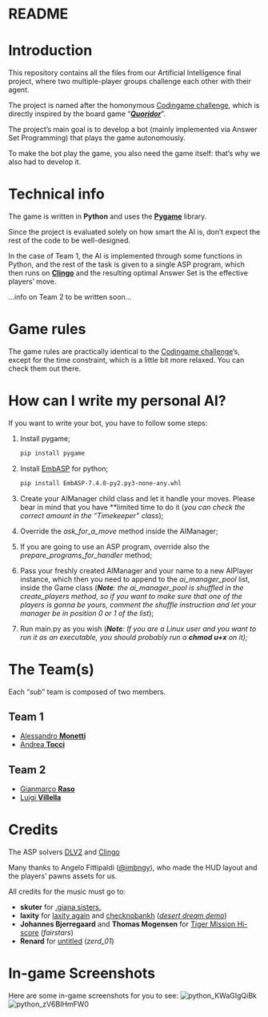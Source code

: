 # README

# Introduction

This repository contains all the files from our Artificial Intelligence final project, where two multiple-player groups challenge each other with their agent.

The project is named after the homonymous [Codingame challenge](https://www.notion.so/Readme-48f58f9165464fe8b9a83cf53fb059a1), which is directly inspired by the board game “*[**Quoridor**](https://it.wikipedia.org/wiki/Quoridor)*”. 

The project’s main goal is to develop a bot (mainly implemented via Answer Set Programming) that plays the game autonomously.

To make the bot play the game, you also need the game itself: that’s why we also had to develop it.

# Technical info

The game is written in **Python** and uses the [**Pygame**](https://www.pygame.org/) library.

Since the project is evaluated solely on how smart the AI is, don’t expect the rest of the code to be well-designed. 

In the case of Team 1, the AI is implemented through some functions in Python, and the rest of the task is given to a single ASP program, which then runs on [**Clingo**](https://potassco.org/clingo/) and the resulting optimal Answer Set is the effective players’ move.

…info on Team 2 to be written soon…

# Game rules

The game rules are practically identical to the [Codingame challenge](https://www.notion.so/Readme-48f58f9165464fe8b9a83cf53fb059a1)’s, except for the time constraint, which is a little bit more relaxed. You can check them out there.

# How can I write my personal AI?

If you want to write your bot, you have to follow some steps:

1. Install pygame;
    
    ```bash
    pip install pygame
    ```
    
2. Install [EmbASP](https://github.com/DeMaCS-UNICAL/EmbASP/releases/download/7.4.0/EmbASP-7.4.0-py2.py3-none-any.whl) for python;
    
    ```bash
    pip install EmbASP-7.4.0-py2.py3-none-any.whl
    ```
    
3. Create your AIManager child class and let it handle your moves. Please bear in mind that you have **limited time to do it (*you can check the correct amount in the “Timekeeper” class*);
4. Override the *ask_for_a_move* method inside the AIManager;
5. If you are going to use an ASP program, override also the *prepare_programs_for_handler* method;
6. Pass your freshly created AIManager and your name to a new AIPlayer instance, which then you need to append to the *ai_manager_pool* list, inside the Game class (***Note**: the ai_manager_pool is shuffled in the create_players method, so if you want to make sure that one of the players is gonna be yours, comment the shuffle instruction and let your manager be in position 0 or 1 of the list*);
7. Run main.py as you wish (***Note**: If you are a Linux user and you want to run it as an executable, you should probably run a **chmod u+x** on it);*

# The Team(s)

Each “*sub*” team is composed of two members.

## Team 1

- [Alessandro **Monetti**](https://github.com/ilveron)
- [Andrea **Tocci**](https://github.com/AndreaYpmY)

## Team 2

- [Gianmarco **Raso**](https://github.com/Giarco)
- [Luigi **Villella**](https://github.com/GiVill)

# Credits

The ASP solvers [DLV2](https://dlv.demacs.unical.it/home) and [Clingo](https://potassco.org/clingo/)

Many thanks to Angelo Fittipaldi ([@imbngy](https://github.com/imbngy)), who made the HUD layout and the players’ pawns assets for us.

All credits for the music must go to:

- **skuter** for [.giana sisters.](https://modarchive.org/index.php?request=view_by_moduleid&query=57367)
- **laxity** for [laxity again](https://modarchive.org/index.php?request=view_by_moduleid&query=85532) and [checknobankh](https://demozoo.org/music/67817/) (*[desert dream demo](https://youtu.be/jziQBWQxvok?t=274)*)
- **Johannes Bjerregaard** and **Thomas Mogensen** for [Tiger Mission Hi-score](https://modarchive.org/index.php?request=view_by_moduleid&query=141569) (*fairstars*)
- **Renard** for [untitled](https://modarchive.org/index.php?request=view_by_moduleid&query=179148) (*zerd_01*)

# In-game Screenshots

Here are some in-game screenshots for you to see:
![python_KWaGIgQiBk](https://github.com/AndreaYpmY/GreatEscape/assets/85177113/55d4e26f-b5ea-4ee2-bd54-d2a76cb23812)
![python_zV6BIHmFW0](https://github.com/AndreaYpmY/GreatEscape/assets/85177113/dd96c759-60df-4790-b75e-d326077852f0)

